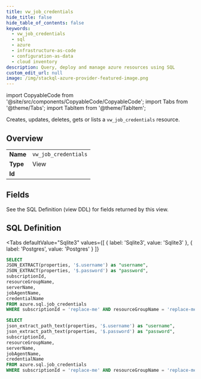 ```yaml
--- 
title: vw_job_credentials
hide_title: false
hide_table_of_contents: false
keywords:
  - vw_job_credentials
  - sql
  - azure
  - infrastructure-as-code
  - configuration-as-data
  - cloud inventory
description: Query, deploy and manage azure resources using SQL
custom_edit_url: null
image: /img/stackql-azure-provider-featured-image.png
---
```


import CopyableCode from '@site/src/components/CopyableCode/CopyableCode';
import Tabs from '@theme/Tabs';
import TabItem from '@theme/TabItem';

Creates, updates, deletes, gets or lists a <code>vw_job_credentials</code> resource.

## Overview
<table><tbody>
<tr><td><b>Name</b></td><td><code>vw_job_credentials</code></td></tr>
<tr><td><b>Type</b></td><td>View</td></tr>
<tr><td><b>Id</b></td><td><CopyableCode code="azure.sql.vw_job_credentials" /></td></tr>
</tbody></table>

## Fields

See the SQL Definition (view DDL) for fields returned by this view.

## SQL Definition

<Tabs
defaultValue="Sqlite3"
values={[
{ label: 'Sqlite3', value: 'Sqlite3' },
{ label: 'Postgres', value: 'Postgres' }
]}
>
<TabItem value="Sqlite3">

```sql
SELECT
JSON_EXTRACT(properties, '$.username') as "username",
JSON_EXTRACT(properties, '$.password') as "password",
subscriptionId,
resourceGroupName,
serverName,
jobAgentName,
credentialName
FROM azure.sql.job_credentials
WHERE subscriptionId = 'replace-me' AND resourceGroupName = 'replace-me' AND serverName = 'replace-me' AND jobAgentName = 'replace-me';
```

</TabItem>
<TabItem value="Postgres">

```sql
SELECT
json_extract_path_text(properties, '$.username') as "username",
json_extract_path_text(properties, '$.password') as "password",
subscriptionId,
resourceGroupName,
serverName,
jobAgentName,
credentialName
FROM azure.sql.job_credentials
WHERE subscriptionId = 'replace-me' AND resourceGroupName = 'replace-me' AND serverName = 'replace-me' AND jobAgentName = 'replace-me';
```

</TabItem>
</Tabs>
